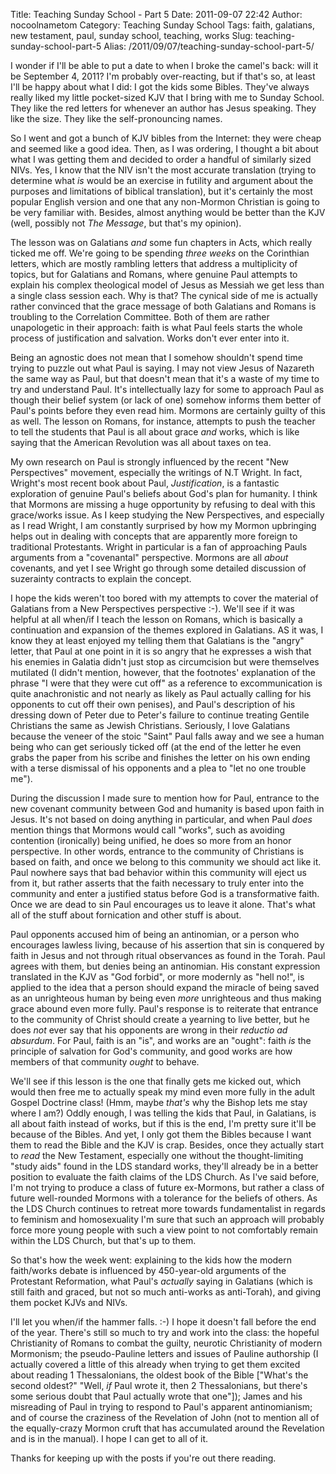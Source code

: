 Title: Teaching Sunday School - Part 5
Date: 2011-09-07 22:42
Author: nocoolnametom
Category: Teaching Sunday School
Tags: faith, galatians, new testament, paul, sunday school, teaching, works
Slug: teaching-sunday-school-part-5
Alias: /2011/09/07/teaching-sunday-school-part-5/

I wonder if I'll be able to put a date to when I broke the camel's back: will it be September 4, 2011? I'm probably over-reacting, but if that's so, at least I'll be happy about what I did: I got the kids some Bibles. They've always really liked my little pocket-sized KJV that I bring with me to Sunday School. They like the red letters for whenever an author has Jesus speaking. They like the size. They like the self-pronouncing names.

So I went and got a bunch of KJV bibles from the Internet: they were cheap and seemed like a good idea. Then, as I was ordering, I thought a bit about what I was getting them and decided to order a handful of similarly sized NIVs. Yes, I know that the NIV isn't the most accurate translation (trying to determine what *is* would be an exercise in futility and argument about the purposes and limitations of biblical translation), but it's certainly the most popular English version and one that any non-Mormon Christian is going to be very familiar with. Besides, almost anything would be better than the KJV (well, possibly not *The Message*, but that's my opinion).

The lesson was on Galatians *and* some fun chapters in Acts, which really ticked me off. We're going to be spending *three weeks* on the Corinthian letters, which are mostly rambling letters that address a multiplicity of topics, but for Galatians and Romans, where genuine Paul attempts to explain his complex theological model of Jesus as Messiah we get less than a single class session each. Why is that? The cynical side of me is actually rather convinced that the grace message of both Galatians and Romans is troubling to the Correlation Committee. Both of them are rather unapologetic in their approach: faith is what Paul feels starts the whole process of justification and salvation. Works don't ever enter into it.

Being an agnostic does not mean that I somehow shouldn't spend time trying to puzzle out what Paul is saying. I may not view Jesus of Nazareth the same way as Paul, but that doesn't mean that it's a waste of my time to try and understand Paul. It's intellectually lazy for some to approach Paul as though their belief system (or lack of one) somehow informs them better of Paul's points before they even read him. Mormons are certainly guilty of this as well. The lesson on Romans, for instance, attempts to push the teacher to tell the students that Paul is all about grace *and* works, which is like saying that the American Revolution was all about taxes on tea.

My own research on Paul is strongly influenced by the recent "New Perspectives" movement, especially the writings of N.T Wright. In fact, Wright's most recent book about Paul, *Justification*, is a fantastic exploration of genuine Paul's beliefs about God's plan for humanity. I think that Mormons are missing a huge opportunity by refusing to deal with this grace/works issue. As I keep studying the New Perspectives, and especially as I read Wright, I am constantly surprised by how my Mormon upbringing helps out in dealing with concepts that are apparently more foreign to traditional Protestants. Wright in particular is a fan of approaching Pauls arguments from a "covenantal" perspective. Mormons are all *about* covenants, and yet I see Wright go through some detailed discussion of suzerainty contracts to explain the concept.

I hope the kids weren't too bored with my attempts to cover the material of Galatians from a New Perspectives perspective :-). We'll see if it was helpful at all when/if I teach the lesson on Romans, which is basically a continuation and expansion of the themes explored in Galatians. AS it was, I know they at least enjoyed my telling them that Galatians is the "angry" letter, that Paul at one point in it is so angry that he expresses a wish that his enemies in Galatia didn't just stop as circumcision but were themselves mutilated (I didn't mention, however, that the footnotes' explanation of the phrase "I were that they were cut off" as a reference to excommunication is quite anachronistic and not nearly as likely as Paul actually calling for his opponents to cut off their own penises), and Paul's description of his dressing down of Peter due to Peter's failure to continue treating Gentile Christians the same as Jewish Christians. Seriously, I love Galatians because the veneer of the stoic "Saint" Paul falls away and we see a human being who can get seriously ticked off (at the end of the letter he even grabs the paper from his scribe and finishes the letter on his own ending with a terse dismissal of his opponents and a plea to "let no one trouble me").

During the discussion I made sure to mention how for Paul, entrance to the new covenant community between God and humanity is based upon faith in Jesus. It's not based on doing anything in particular, and when Paul *does* mention things that Mormons would call "works", such as avoiding contention (ironically) being unified, he does so more from an honor perspective. In other words, entrance to the community of Christians is based on faith, and once we belong to this community we should act like it. Paul nowhere says that bad behavior within this community will eject us from it, but rather asserts that the faith necessary to truly enter into the community and enter a justified status before God is a transformative faith. Once we are dead to sin Paul encourages us to leave it alone. That's what all of the stuff about fornication and other stuff is about.

Paul opponents accused him of being an antinomian, or a person who encourages lawless living, because of his assertion that sin is conquered by faith in Jesus and not through ritual observances as found in the Torah. Paul agrees with them, but denies being an antinomian. His constant expression translated in the KJV as "God forbid", or more modernly as "hell no!", is applied to the idea that a person should expand the miracle of being saved as an unrighteous human by being even *more* unrighteous and thus making grace abound even more fully. Paul's response is to reiterate that entrance to the community of Christ should create a yearning to live better, but he does *not* ever say that his opponents are wrong in their *reductio ad absurdum*. For Paul, faith is an "is", and works are an "ought": faith *is* the principle of salvation for God's community, and good works are how members of that community *ought* to behave.

We'll see if this lesson is the one that finally gets me kicked out, which would then free me to actually speak my mind even more fully in the adult Gospel Doctrine class! (Hmm, maybe *that's* why the Bishop lets me stay where I am?) Oddly enough, I was telling the kids that Paul, in Galatians, is all about faith instead of works, but if this is the end, I'm pretty sure it'll be because of the Bibles. And yet, I only got them the Bibles because I want them to read the Bible and the KJV is crap. Besides, once they actually start to *read* the New Testament, especially one without the thought-limiting "study aids" found in the LDS standard works, they'll already be in a better position to evaluate the faith claims of the LDS Church. As I've said before, I'm not trying to produce a class of future ex-Mormons, but rather a class of future well-rounded Mormons with a tolerance for the beliefs of others. As the LDS Church continues to retreat more towards fundamentalist in regards to feminism and homosexuality I'm sure that such an approach will probably force more young people with such a view point to not comfortably remain within the LDS Church, but that's up to them.

So that's how the week went: explaining to the kids how the modern faith/works debate is influenced by 450-year-old arguments of the Protestant Reformation, what Paul's *actually* saying in Galatians (which is still faith and graced, but not so much anti-works as anti-Torah), and giving them pocket KJVs and NIVs.

I'll let you when/if the hammer falls. :-) I hope it doesn't fall before the end of the year. There's still so much to try and work into the class: the hopeful Christianity of Romans to combat the guilty, neurotic Christianity of modern Mormonism; the pseudo-Pauline letters and issues of Pauline authorship (I actually covered a little of this already when trying to get them excited about reading 1 Thessalonians, the oldest book of the Bible ["What's the second oldest?" "Well, *if* Paul wrote it, then 2 Thessalonians, but there's some serious doubt that Paul actually wrote that one"]); James and his misreading of Paul in trying to respond to Paul's apparent antinomianism; and of course the craziness of the Revelation of John (not to mention all of the equally-crazy Mormon cruft that has accumulated around the Revelation and is in the manual). I hope I can get to all of it.

Thanks for keeping up with the posts if you're out there reading.
